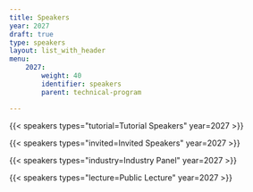 ```yaml
---
title: Speakers
year: 2027
draft: true
type: speakers
layout: list_with_header
menu:
    2027:
        weight: 40
        identifier: speakers
        parent: technical-program

---
```



{{< speakers types="tutorial=Tutorial Speakers" year=2027 >}}

{{< speakers types="invited=Invited Speakers" year=2027 >}}

{{< speakers types="industry=Industry Panel" year=2027 >}}

{{< speakers types="lecture=Public Lecture" year=2027 >}}

